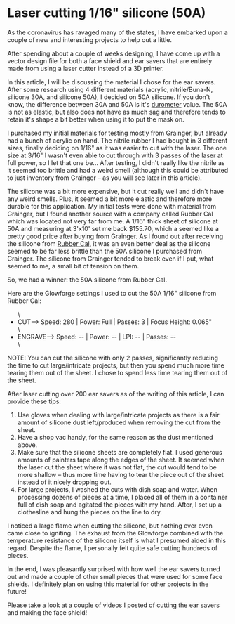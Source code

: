 <h1>Laser cutting 1/16" silicone (50A)</h1>
<p>As the coronavirus has ravaged many of the states, I have embarked upon a couple of new and interesting projects to help out a little.</p><p>After spending about a couple of weeks designing, I have come up with a vector design file for both a face shield and ear savers that are entirely made from using a laser cutter instead of a 3D printer.</p><p>In this article, I will be discussing the material I chose for the ear savers. After some research using 4 different materials (acrylic, nitrile/Buna-N, silicone 30A, and silicone 50A), I decided on 50A silicone. If you don't know, the difference between 30A and 50A is it's <a href="https://en.wikipedia.org/wiki/Shore_durometer#Durometer_scales">durometer</a> value. The 50A is not as elastic, but also does not have as much sag and therefore tends to retain it's shape a bit better when using it to put the mask on.</p><p>I purchased my initial materials for testing mostly from Grainger, but already had a bunch of acrylic on hand. The nitrile rubber I had bought in 3 different sizes, finally deciding on 1/16" as it was easier to cut with the laser. The one size at 3/16" I wasn't even able to cut through with 3 passes of the laser at full power, so I let that one be... After testing, I didn't really like the nitrile as it seemed too brittle and had a weird smell (although this could be attributed to just inventory from Grainger – as you will see later in this article).</p><p>The silicone was a bit more expensive, but it cut really well and didn't have any weird smells. Plus, it seemed a bit more elastic and therefore more durable for this application. My initial tests were done with material from Grainger, but I found another source with a company called Rubber Cal which was located not very far from me. A 1/16" thick sheet of silicone at 50A and measuring at 3'x10' set me back $155.70, which a seemed like a pretty good price after buying from Grainger. As I found out after receiving the silicone from <a href="https://www.rubbercal.com/">Rubber Cal</a>, it was an even better deal as the silicone seemed to be far less brittle than the 50A silicone I purchased from Grainger. The silicone from Grainger tended to break even if I put, what seemed to me, a small bit of tension on them.</p><p>So, we had a winner: the 50A silicone from Rubber Cal.</p><p>Here are the Glowforge settings I used to cut the 50A 1/16" silicone from Rubber Cal:</p><!--kg-card-begin: html--><ul>\
    <li><bold>CUT</bold>--> Speed: 280 | Power: Full | Passes: 3 | Focus Height: 0.065"</li>\
    <li><bold>ENGRAVE</bold>--> Speed: -- | Power: -- | LPI: -- | Passes: --</li>\
</ul><!--kg-card-end: html--><p>NOTE: You can cut the silicone with only 2 passes, significantly reducing the time to cut large/intricate projects, but then you spend much more time tearing them out of the sheet. I chose to spend less time tearing them out of the sheet.</p><p>After laser cutting over 200 ear savers as of the writing of this article, I can provide these tips:</p><ol><li>Use gloves when dealing with large/intricate projects as there is a fair amount of silicone dust left/produced when removing the cut from the sheet.</li><li>Have a shop vac handy, for the same reason as the dust mentioned above.</li><li>Make sure that the silicone sheets are completely flat. I used generous amounts of painters tape along the edges of the sheet. It seemed when the laser cut the sheet where it was not flat, the cut would tend to be more shallow – thus more time having to tear the piece out of the sheet instead of it nicely dropping out.</li><li>For large projects, I washed the cuts with dish soap and water. When processing dozens of pieces at a time, I placed all of them in a container full of dish soap and agitated the pieces with my hand. After, I set up a clothesline and hung the pieces on the line to dry.</li></ol><p>I noticed a large flame when cutting the silicone, but nothing ever even came close to igniting. The exhaust from the Glowforge combined with the temperature resistance of the silicone itself is what I presumed aided in this regard. Despite the flame, I personally felt quite safe cutting hundreds of pieces.</p><p>In the end, I was pleasantly surprised with how well the ear savers turned out and made a couple of other small pieces that were used for some face shields. I definitely plan on using this material for other projects in the future!</p><p>Please take a look at a couple of videos I posted of cutting the ear savers and making the face shield!</p>

